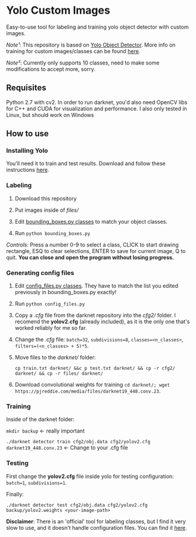 # Yolo Custom Images
Easy-to-use tool for labeling and training yolo object detector with custom images. 

*Note¹*: This repository is based on [Yolo Object Detector](https://pjreddie.com/darknet/yolov2/). More info on training for custom images/classes can be found [here](https://github.com/AlexeyAB/darknet#how-to-train-to-detect-your-custom-objects). 

*Note²*: Currently only supports 10 classes, need to make some modifications to accept more, sorry. 

## Requisites

Python 2.7 with cv2. 
In order to run darknet, you'd also need OpenCV libs for C++ and CUDA for visualization and performance. 
I also only tested in Linux, but should work on Windows 

## How to use 

### Installing Yolo

You'll need it to train and test results. Download and follow these instructions [here](https://github.com/AlexeyAB/darknet).

### Labeling 

1. Download this repository

2. Put images inside of *files/*

3. Edit [bounding_boxes.py classes](https://github.com/dhiegomaga/yolo-custom-train/blob/master/bounding_boxes.py#L14) to match your object classes. 

4. Run `python bounding_boxes.py`

*Controls:* Press a number 0-9 to select a class, CLICK to start drawing rectangle, ESQ to clear selections, ENTER to save for current image, Q to quit. **You can close and open the program without losing progress.**

### Generating config files 

1. Edit [config_files.py classes](https://github.com/dhiegomaga/yolo-custom-train/blob/master/config_files.py#L8). They have to match the list you edited previously in bounding_boxes.py exactly!

2. Run `python config_files.py`

3. Copy a *.cfg* file from the darknet repository into the *cfg2/* folder. I recomend the **yolov2.cfg** (already included), as it is the only one that's worked reliably for me so far. 

4. Change the *.cfg* file: `batch=32`, `subdivisions=8`, `classes=<n_classes>`, `filters=(<n_classes> + 5)*5`. 

5. Move files to the *darknet/* folder: 

    `cp train.txt darknet/ &&c p test.txt darknet/ && cp -r cfg2/ darknet/ && cp -r files/ darknet/`
    
6. Download convolutional weights for training `cd darknet/; wget https://pjreddie.com/media/files/darknet19_448.conv.23`.

### Training

Inside of the darknet folder: 

`mkdir backup` <- really important

`./darknet detector train cfg2/obj.data cfg2/yolov2.cfg darknet19_448.conv.23` <- Change to your .cfg file

### Testing

First change the **yolov2.cfg** file inside yolo for testing configuration: `batch=1`, `subdivisions=1`. 

Finally: 

`./darknet detector test cfg2/obj.data cfg2/yolov2.cfg backup/yolov2.weights <your-image-path>`

**Disclaimer**: There is an 'official' tool for labeling classes, but I find it very slow to use, and it doesn't handle configuration files. You can find it [here](https://github.com/AlexeyAB/Yolo_mark). 

